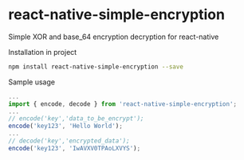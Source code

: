 # react-native-simple-encryption
Simple XOR and base_64 encryption decryption for react-native

Installation in project
```bash
npm install react-native-simple-encryption --save
```

Sample usage
```javascript
...
import { encode, decode } from 'react-native-simple-encryption';
...
// encode('key','data_to_be_encrypt');
encode('key123', 'Hello World');
...
// decode('key','encrypted_data');
encode('key123', 'IwAVXV0TPAoLXVYS');
```
